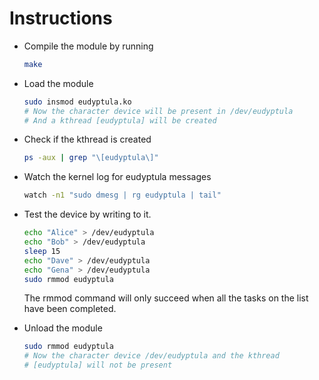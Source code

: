 # Instructions

- Compile the module by running
  ```bash
  make
  ```

- Load the module
  ```bash
  sudo insmod eudyptula.ko
  # Now the character device will be present in /dev/eudyptula
  # And a kthread [eudyptula] will be created
  ```

- Check if the kthread is created
  ```bash
  ps -aux | grep "\[eudyptula\]"
  ```

- Watch the kernel log for eudyptula messages
  ```bash
  watch -n1 "sudo dmesg | rg eudyptula | tail"
  ```

- Test the device by writing to it.
  ```bash
  echo "Alice" > /dev/eudyptula
  echo "Bob" > /dev/eudyptula
  sleep 15
  echo "Dave" > /dev/eudyptula
  echo "Gena" > /dev/eudyptula
  sudo rmmod eudyptula
  ```
  The rmmod command will only succeed when all the tasks on the list have been completed.

- Unload the module
  ```bash
  sudo rmmod eudyptula
  # Now the character device /dev/eudyptula and the kthread
  # [eudyptula] will not be present
  ```
